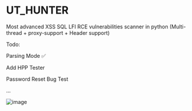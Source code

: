 # UT_HUNTER
Most advanced XSS SQL LFI RCE vulnerabilities scanner in python (Multi-thread + proxy-support + Header support)


Todo:

Parsing Mode  ✅

Add HPP Tester

Password Reset Bug Test

...


   ![image](https://user-images.githubusercontent.com/89252882/179713600-ee267030-fe78-48be-a846-7194f7b75151.png)
